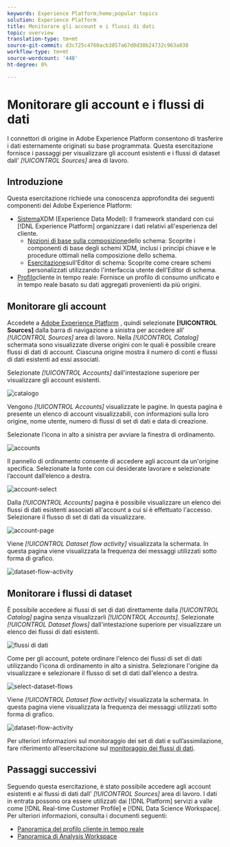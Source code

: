 ```yaml
---
keywords: Experience Platform;home;popular topics
solution: Experience Platform
title: Monitorare gli account e i flussi di dati
topic: overview
translation-type: tm+mt
source-git-commit: d3c725c4760acb3857a67d0d30b24732c963a030
workflow-type: tm+mt
source-wordcount: '448'
ht-degree: 0%

---
```



# Monitorare gli account e i flussi di dati

I connettori di origine in  Adobe Experience Platform consentono di trasferire i dati esternamente originati su base programmata. Questa esercitazione fornisce i passaggi per visualizzare gli account esistenti e i flussi di dataset dall&#39; *[!UICONTROL Sources]* area di lavoro.

## Introduzione

Questa esercitazione richiede una conoscenza approfondita dei seguenti componenti del  Adobe Experience Platform:

- [Sistema](../../../xdm/home.md)XDM (Experience Data Model): Il framework standard con cui [!DNL Experience Platform] organizzare i dati relativi all&#39;esperienza del cliente.
   - [Nozioni di base sulla composizione](../../../xdm/schema/composition.md)dello schema: Scoprite i componenti di base degli schemi XDM, inclusi i principi chiave e le procedure ottimali nella composizione dello schema.
   - [Esercitazione](../../../xdm/tutorials/create-schema-ui.md)sull&#39;Editor di schema: Scoprite come creare schemi personalizzati utilizzando l&#39;interfaccia utente dell&#39;Editor di schema.
- [Profilo](../../../profile/home.md)cliente in tempo reale: Fornisce un profilo di consumo unificato e in tempo reale basato su dati aggregati provenienti da più origini.

## Monitorare gli account

Accedete a <a href="https://platform.adobe.com" target="_blank">Adobe Experience Platform</a> , quindi selezionate **[!UICONTROL Sources]** dalla barra di navigazione a sinistra per accedere all&#39; *[!UICONTROL Sources]* area di lavoro. Nella *[!UICONTROL Catalog]* schermata sono visualizzate diverse origini con le quali è possibile creare flussi di dati di account. Ciascuna origine mostra il numero di conti e flussi di dati esistenti ad essi associati.

Selezionate *[!UICONTROL Accounts]* dall&#39;intestazione superiore per visualizzare gli account esistenti.

![catalogo](../../images/tutorials/monitor/catalog.png)

Vengono *[!UICONTROL Accounts]* visualizzate le pagine. In questa pagina è presente un elenco di account visualizzabili, con informazioni sulla loro origine, nome utente, numero di flussi di set di dati e data di creazione.

Selezionate l’icona in alto a sinistra per avviare la finestra di ordinamento.

![accounts](../../images/tutorials/monitor/accounts-list.png)

Il pannello di ordinamento consente di accedere agli account da un&#39;origine specifica. Selezionate la fonte con cui desiderate lavorare e selezionate l’account dall’elenco a destra.

![account-select](../../images/tutorials/monitor/accounts-sort.png)

Dalla *[!UICONTROL Accounts]* pagina è possibile visualizzare un elenco dei flussi di dati esistenti associati all&#39;account a cui si è effettuato l&#39;accesso. Selezionare il flusso di set di dati da visualizzare.

![account-page](../../images/tutorials/monitor/dataset-flows.png)

Viene *[!UICONTROL Dataset flow activity]* visualizzata la schermata. In questa pagina viene visualizzata la frequenza dei messaggi utilizzati sotto forma di grafico.

![dataset-flow-activity](../../images/tutorials/monitor/dataset-flows-activity.png)

## Monitorare i flussi di dataset

È possibile accedere ai flussi di set di dati direttamente dalla *[!UICONTROL Catalog]* pagina senza visualizzarli *[!UICONTROL Accounts]*. Selezionate *[!UICONTROL Dataset flows]* dall&#39;intestazione superiore per visualizzare un elenco dei flussi di dati esistenti.

![flussi di dati](../../images/tutorials/monitor/dataset-flows-list.png)

Come per gli account, potete ordinare l&#39;elenco dei flussi di set di dati utilizzando l&#39;icona di ordinamento in alto a sinistra. Selezionare l&#39;origine da visualizzare e selezionare il flusso di set di dati dall&#39;elenco a destra.

![select-dataset-flows](../../images/tutorials/monitor/dataset-flows-sort.png)

Viene *[!UICONTROL Dataset flow activity]* visualizzata la schermata. In questa pagina viene visualizzata la frequenza dei messaggi utilizzati sotto forma di grafico.

![dataset-flow-activity](../../images/tutorials/monitor/dataset-flows-activity.png)

Per ulteriori informazioni sul monitoraggio dei set di dati e sull’assimilazione, fare riferimento all’esercitazione sul [monitoraggio dei flussi di dati](../../../ingestion/quality/monitor-data-flows.md).

## Passaggi successivi

Seguendo questa esercitazione, è stato possibile accedere agli account esistenti e ai flussi di dati dall&#39; *[!UICONTROL Sources]* area di lavoro. I dati in entrata possono ora essere utilizzati dai [!DNL Platform] servizi a valle come [!DNL Real-time Customer Profile] e [!DNL Data Science Workspace]. Per ulteriori informazioni, consulta i documenti seguenti:

- [Panoramica del profilo cliente in tempo reale](../../../profile/home.md)
- [Panoramica di Analysis Workspace](../../../data-science-workspace/home.md)